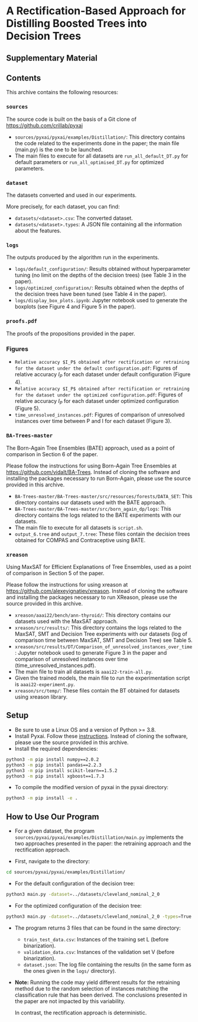 # A Rectification-Based Approach for Distilling Boosted Trees into Decision Trees

## Supplementary Material

## Contents

This archive contains the following resources:

### **`sources`**
The source code is built on the basis of a Git clone of https://github.com/crillab/pyxai

- `sources/pyxai/pyxai/examples/Distillation/`: This directory contains the code related to the experiments done in the paper; the main file (main.py) is the one to be launched.
- The main files to execute for all datasets are `run_all_default_DT.py` for default parameters or `run_all_optimised_DT.py` for optimized parameters.

### **`dataset`**
The datasets converted and used in our experiments.

More precisely, for each dataset, you can find:

- `datasets/<dataset>.csv`: The converted dataset.
- `datasets/<dataset>.types`: A JSON file containing all the information about the features.

### **`logs`**
The outputs produced by the algorithm run in the experiments.

- `logs/default_configuration/`: Results obtained without hyperparameter tuning (no limit on the depths of the decision trees) (see Table 3 in the paper).
- `logs/optimized_configuration/`: Results obtained when the depths of the decision trees have been tuned (see Table 4 in the paper).
- `logs/display_box_plots.ipynb`: Jupyter notebook used to generate the boxplots (see Figure 4 and Figure 5 in the paper).

### **`proofs.pdf`**
The proofs of the propositions provided in the paper.

### **Figures**
- `Relative accuracy $I_P$ obtained after rectification or retraining for the dataset under the default configuration.pdf`: Figures of relative accuracy $I_P$ for each dataset under default configuration (Figure 4).
- `Relative accuracy $I_P$ obtained after rectification or retraining for the dataset under the optimized configuration.pdf`: Figures of relative accuracy $I_P$ for each dataset under optimized configuration (Figure 5).
- `time_unresolved_instances.pdf`: Figures of comparison of unresolved instances over time between P and I for each dataset (Figure 3).

### **`BA-Trees-master`**
The Born-Again Tree Ensembles (BATE) approach, used as a point of comparison in Section 6 of the paper.

Please follow the instructions for using Born-Again Tree Ensembles at https://github.com/vidalt/BA-Trees. Instead of cloning the software and installing the packages necessary to run Born-Again, please use the source provided in this archive.

- `BA-Trees-master/BA-Trees-master/src/resources/forests/DATA_SET`: This directory contains our datasets used with the BATE approach.
- `BA-Trees-master/BA-Trees-master/src/born_again_dp/logs`: This directory contains the logs related to the BATE experiments with our datasets.
- The main file to execute for all datasets is `script.sh`.
- `output_6.tree` and `output_7.tree`: These files contain the decision trees obtained for COMPAS and Contraceptive using BATE.

### **`xreason`**
Using MaxSAT for Efficient Explanations of Tree Ensembles, used as a point of comparison in Section 5 of the paper.

Please follow the instructions for using xreason at https://github.com/alexeyignatiev/xreason. Instead of cloning the software and installing the packages necessary to run XReason, please use the source provided in this archive.

- `xreason/aaai22/bench/ann-thyroid/`: This directory contains our datasets used with the MaxSAT approach.
- `xreason/src/results/`: This directory contains the logs related to the MaxSAT, SMT and Decision Tree experiments with our datasets (log of comparison time between MaxSAT, SMT and Decision Tree) see Table 5.
- `xreason/src/results/DT/Comparison_of_unresolved_instances_over_time`: Jupyter notebook used to generate Figure 3 in the paper and comparison of unresolved instances over time (time_unresolved_instances.pdf).
- The main file to train all datasets is `aaai22-train-all.py`.
- Given the trained models, the main file to run the experimentation script is `aaai22-experiment.py`.
- `xreason/src/temp/`: These files contain the BT obtained for datasets using xreason library.

## Setup

- Be sure to use a Linux OS and a version of Python >= 3.8.
- Install Pyxai. Follow these [instructions](https://www.cril.univ-artois.fr/pyxai/documentation/installation/github/). Instead of cloning the software, please use the source provided in this archive.
- Install the required dependencies:

```bash
python3 -m pip install numpy==2.0.2
python3 -m pip install pandas==2.2.3
python3 -m pip install scikit-learn==1.5.2
python3 -m pip install xgboost==1.7.3
```

- To compile the modified version of pyxai in the pyxai directory:

```bash
python3 -m pip install -e .
```

## How to Use Our Program

- For a given dataset, the program `sources/pyxai/pyxai/examples/Distillation/main.py` implements the two approaches presented in the paper: the retraining approach and the rectification approach.

- First, navigate to the directory:

```bash
cd sources/pyxai/pyxai/examples/Distillation/
```

- For the default configuration of the decision tree:

```bash
python3 main.py -dataset=../datasets/cleveland_nominal_2_0
```

- For the optimized configuration of the decision tree:

```bash
python3 main.py -dataset=../datasets/cleveland_nominal_2_0 -types=True
```

- The program returns 3 files that can be found in the same directory:
  - `train_test_data.csv`: Instances of the training set L (before binarization).
  - `validation_data.csv`: Instances of the validation set V (before binarization).
  - `dataset.json`: The log file containing the results (in the same form as the ones given in the `logs/` directory).

- **Note:** Running the code may yield different results for the retraining method due to the random selection of instances matching the classification rule that has been derived. The conclusions presented in the paper are not impacted by this variability.

  In contrast, the rectification approach is deterministic.